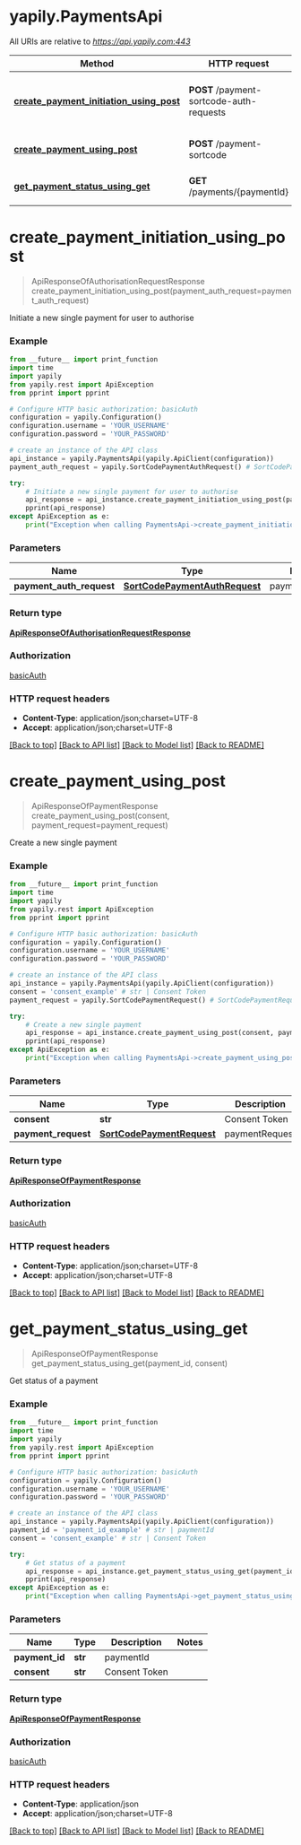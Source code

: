 # yapily.PaymentsApi

All URIs are relative to *https://api.yapily.com:443*

Method | HTTP request | Description
------------- | ------------- | -------------
[**create_payment_initiation_using_post**](PaymentsApi.md#create_payment_initiation_using_post) | **POST** /payment-sortcode-auth-requests | Initiate a new single payment for user to authorise
[**create_payment_using_post**](PaymentsApi.md#create_payment_using_post) | **POST** /payment-sortcode | Create a new single payment
[**get_payment_status_using_get**](PaymentsApi.md#get_payment_status_using_get) | **GET** /payments/{paymentId} | Get status of a payment


# **create_payment_initiation_using_post**
> ApiResponseOfAuthorisationRequestResponse create_payment_initiation_using_post(payment_auth_request=payment_auth_request)

Initiate a new single payment for user to authorise

### Example
```python
from __future__ import print_function
import time
import yapily
from yapily.rest import ApiException
from pprint import pprint

# Configure HTTP basic authorization: basicAuth
configuration = yapily.Configuration()
configuration.username = 'YOUR_USERNAME'
configuration.password = 'YOUR_PASSWORD'

# create an instance of the API class
api_instance = yapily.PaymentsApi(yapily.ApiClient(configuration))
payment_auth_request = yapily.SortCodePaymentAuthRequest() # SortCodePaymentAuthRequest | paymentAuthRequest (optional)

try:
    # Initiate a new single payment for user to authorise
    api_response = api_instance.create_payment_initiation_using_post(payment_auth_request=payment_auth_request)
    pprint(api_response)
except ApiException as e:
    print("Exception when calling PaymentsApi->create_payment_initiation_using_post: %s\n" % e)
```

### Parameters

Name | Type | Description  | Notes
------------- | ------------- | ------------- | -------------
 **payment_auth_request** | [**SortCodePaymentAuthRequest**](SortCodePaymentAuthRequest.md)| paymentAuthRequest | [optional] 

### Return type

[**ApiResponseOfAuthorisationRequestResponse**](ApiResponseOfAuthorisationRequestResponse.md)

### Authorization

[basicAuth](../README.md#basicAuth)

### HTTP request headers

 - **Content-Type**: application/json;charset=UTF-8
 - **Accept**: application/json;charset=UTF-8

[[Back to top]](#) [[Back to API list]](../README.md#documentation-for-api-endpoints) [[Back to Model list]](../README.md#documentation-for-models) [[Back to README]](../README.md)

# **create_payment_using_post**
> ApiResponseOfPaymentResponse create_payment_using_post(consent, payment_request=payment_request)

Create a new single payment

### Example
```python
from __future__ import print_function
import time
import yapily
from yapily.rest import ApiException
from pprint import pprint

# Configure HTTP basic authorization: basicAuth
configuration = yapily.Configuration()
configuration.username = 'YOUR_USERNAME'
configuration.password = 'YOUR_PASSWORD'

# create an instance of the API class
api_instance = yapily.PaymentsApi(yapily.ApiClient(configuration))
consent = 'consent_example' # str | Consent Token
payment_request = yapily.SortCodePaymentRequest() # SortCodePaymentRequest | paymentRequest (optional)

try:
    # Create a new single payment
    api_response = api_instance.create_payment_using_post(consent, payment_request=payment_request)
    pprint(api_response)
except ApiException as e:
    print("Exception when calling PaymentsApi->create_payment_using_post: %s\n" % e)
```

### Parameters

Name | Type | Description  | Notes
------------- | ------------- | ------------- | -------------
 **consent** | **str**| Consent Token | 
 **payment_request** | [**SortCodePaymentRequest**](SortCodePaymentRequest.md)| paymentRequest | [optional] 

### Return type

[**ApiResponseOfPaymentResponse**](ApiResponseOfPaymentResponse.md)

### Authorization

[basicAuth](../README.md#basicAuth)

### HTTP request headers

 - **Content-Type**: application/json;charset=UTF-8
 - **Accept**: application/json;charset=UTF-8

[[Back to top]](#) [[Back to API list]](../README.md#documentation-for-api-endpoints) [[Back to Model list]](../README.md#documentation-for-models) [[Back to README]](../README.md)

# **get_payment_status_using_get**
> ApiResponseOfPaymentResponse get_payment_status_using_get(payment_id, consent)

Get status of a payment

### Example
```python
from __future__ import print_function
import time
import yapily
from yapily.rest import ApiException
from pprint import pprint

# Configure HTTP basic authorization: basicAuth
configuration = yapily.Configuration()
configuration.username = 'YOUR_USERNAME'
configuration.password = 'YOUR_PASSWORD'

# create an instance of the API class
api_instance = yapily.PaymentsApi(yapily.ApiClient(configuration))
payment_id = 'payment_id_example' # str | paymentId
consent = 'consent_example' # str | Consent Token

try:
    # Get status of a payment
    api_response = api_instance.get_payment_status_using_get(payment_id, consent)
    pprint(api_response)
except ApiException as e:
    print("Exception when calling PaymentsApi->get_payment_status_using_get: %s\n" % e)
```

### Parameters

Name | Type | Description  | Notes
------------- | ------------- | ------------- | -------------
 **payment_id** | **str**| paymentId | 
 **consent** | **str**| Consent Token | 

### Return type

[**ApiResponseOfPaymentResponse**](ApiResponseOfPaymentResponse.md)

### Authorization

[basicAuth](../README.md#basicAuth)

### HTTP request headers

 - **Content-Type**: application/json
 - **Accept**: application/json;charset=UTF-8

[[Back to top]](#) [[Back to API list]](../README.md#documentation-for-api-endpoints) [[Back to Model list]](../README.md#documentation-for-models) [[Back to README]](../README.md)

